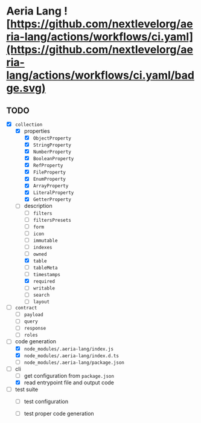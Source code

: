 # Aeria Lang ![https://github.com/nextlevelorg/aeria-lang/actions/workflows/ci.yaml](https://github.com/nextlevelorg/aeria-lang/actions/workflows/ci.yaml/badge.svg)

## TODO

- [X] `collection`
  - [X] properties
    - [X] `ObjectProperty`
    - [X] `StringProperty`
    - [X] `NumberProperty`
    - [X] `BooleanProperty`
    - [X] `RefProperty`
    - [X] `FileProperty`
    - [X] `EnumProperty`
    - [X] `ArrayProperty`
    - [X] `LiteralProperty`
    - [X] `GetterProperty`
  - [ ] description
    - [ ] `filters`
    - [ ] `filtersPresets`
    - [ ] `form`
    - [ ] `icon`
    - [ ] `immutable`
    - [ ] `indexes`
    - [ ] `owned`
    - [X] `table`
    - [ ] `tableMeta`
    - [ ] `timestamps`
    - [X] `required`
    - [ ] `writable`
    - [ ] `search`
    - [ ] `layout`

- [ ] `contract`
  - [ ] `payload`
  - [ ] `query`
  - [ ] `response`
  - [ ] `roles`

- [ ] code generation
  - [x] `node_modules/.aeria-lang/index.js`
  - [x] `node_modules/.aeria-lang/index.d.ts`
  - [ ] `node_modules/.aeria-lang/package.json`

- [ ] cli
  - [ ] get configuration from `package.json`
  - [x] read entrypoint file and output code

- [ ] test suite
  - [ ] test configuration
  - [ ] test proper code generation



